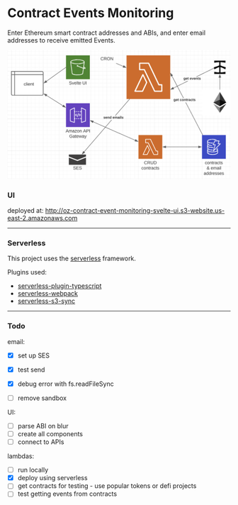 # Contract Events Monitoring

Enter Ethereum smart contract addresses and ABIs, and enter email addresses to receive emitted Events.

![](./docs/events-monitoring-lambda.png)

### UI 
deployed at: http://oz-contract-event-monitoring-svelte-ui.s3-website.us-east-2.amazonaws.com

---

### Serverless

This project uses the [serverless](https://www.serverless.com/) framework.

Plugins used:
- [serverless-plugin-typescript](https://github.com/prisma-labs/serverless-plugin-typescript) 
- [serverless-webpack](https://github.com/serverless-heaven/serverless-webpack)
- [serverless-s3-sync](https://github.com/k1LoW/serverless-s3-sync)

---

### Todo

email:
- [x] set up SES
- [x] test send
- [x] debug error with fs.readFileSync
- [ ] remove sandbox


UI:
- [ ] parse ABI on blur
- [ ] create all components
- [ ] connect to APIs
  
lambdas:
- [ ] run locally
- [x] deploy using serverless
- [ ] get contracts for testing - use popular tokens or defi projects
- [ ] test getting events from contracts
